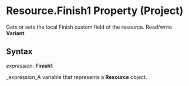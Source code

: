 
# Resource.Finish1 Property (Project)

Gets or sets the local Finish custom field of the resource. Read/write  **Variant**.


## Syntax

 _expression_. **Finish1**

 _expression_A variable that represents a  **Resource** object.

